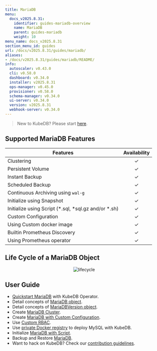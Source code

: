 ```yaml
---
title: MariaDB
menu:
  docs_v2025.8.31:
    identifier: guides-mariadb-overview
    name: MariaDB
    parent: guides-mariadb
    weight: 10
menu_name: docs_v2025.8.31
section_menu_id: guides
url: /docs/v2025.8.31/guides/mariadb/
aliases:
- /docs/v2025.8.31/guides/mariadb/README/
info:
  autoscaler: v0.43.0
  cli: v0.58.0
  dashboard: v0.34.0
  installer: v2025.8.31
  ops-manager: v0.45.0
  provisioner: v0.58.0
  schema-manager: v0.34.0
  ui-server: v0.34.0
  version: v2025.8.31
  webhook-server: v0.34.0
---
```


> New to KubeDB? Please start [here](/docs/v2025.8.31/README).

## Supported MariaDB Features

| Features                                                | Availability |
|---------------------------------------------------------| :----------: |
| Clustering                                              |   &#10003;   |
| Persistent Volume                                       |   &#10003;   |
| Instant Backup                                          |   &#10003;   |
| Scheduled Backup                                        |   &#10003;   |
| Continuous Archiving using `wal-g`                      |   &#10003;   |
| Initialize using Snapshot                               |   &#10003;   |
| Initialize using Script (\*.sql, \*sql.gz and/or \*.sh) |   &#10003;   |
| Custom Configuration                                    |   &#10003;   |
| Using Custom docker image                               |   &#10003;   |
| Builtin Prometheus Discovery                            |   &#10003;   |
| Using Prometheus operator                               |   &#10003;   |

## Life Cycle of a MariaDB Object

<p align="center">
  <img alt="lifecycle"  src="/docs/v2025.8.31/guides/mariadb/images/mariadb-lifecycle.png" >
</p>

## User Guide

- [Quickstart MariaDB](/docs/v2025.8.31/guides/mariadb/quickstart/overview) with KubeDB Operator.
- Detail concepts of [MariaDB object](/docs/v2025.8.31/guides/mariadb/concepts/mariadb).
- Detail concepts of [MariaDBVersion object](/docs/v2025.8.31/guides/mariadb/concepts/mariadb-version).
- Create [MariaDB Cluster](/docs/v2025.8.31/guides/mariadb/clustering/galera-cluster).
- Create [MariaDB with Custom Configuration](/docs/v2025.8.31/guides/mariadb/configuration/using-config-file).
- Use [Custom RBAC](/docs/v2025.8.31/guides/mariadb/custom-rbac/using-custom-rbac).
- Use [private Docker registry](/docs/v2025.8.31/guides/mariadb/private-registry/quickstart) to deploy MySQL with KubeDB.
- Initialize [MariaDB with Script](/docs/v2025.8.31/guides/mariadb/initialization/using-script).
- Backup and Restore [MariaDB](/docs/v2025.8.31/guides/mariadb/backup/stash/overview).
- Want to hack on KubeDB? Check our [contribution guidelines](/docs/v2025.8.31/CONTRIBUTING).
